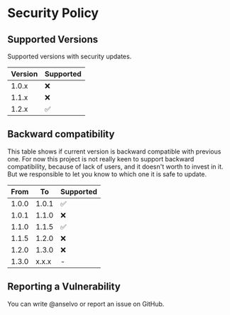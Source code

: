 # Security Policy

## Supported Versions

Supported versions with security updates.

| Version | Supported          |
|---------|--------------------|
| 1.0.x   | :x:                |
| 1.1.x   | :x:                |
| 1.2.x   | :white_check_mark: |

## Backward compatibility

This table shows if current version is backward compatible with previous one. For now
this project is not really keen to support backward compatibility, because of lack of users,
and it doesn't worth to invest in it. But we responsible to let you know to which one it is safe
to update.

| From  | To    | Supported          |
|-------|-------|--------------------|
| 1.0.0 | 1.0.1 | :white_check_mark: |
| 1.0.1 | 1.1.0 | :x:                |
| 1.1.0 | 1.1.5 | :white_check_mark: |
| 1.1.5 | 1.2.0 | :x:                |
| 1.2.0 | 1.3.0 | :x:                |
| 1.3.0 | x.x.x | -                  |

## Reporting a Vulnerability

You can write @anselvo or report an issue on GitHub.
